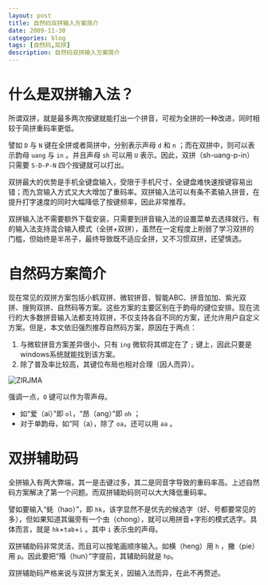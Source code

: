 ```yaml
---
layout: post
title: 自然码双拼输入方案简介
date: 2009-11-30
categories: blog
tags: [自然码,双拼]
description: 自然码双拼输入方案简介
---
```


# 什么是双拼输入法？

所谓双拼，就是最多两次按键就能打出一个拼音，可视为全拼的一种改进，同时相较于简拼重码率更低。

譬如 `D` 与 `N` 键在全拼或者简拼中，分别表示声母 `d` 和 `n` ；而在双拼中，则可以表示韵母 `uang` 与 `in` 。并且声母 `sh` 可以用 `U` 表示。因此，双拼（sh-uang-p-in）只需要 `S-D-P-N` 四个按键就可以打出。

双拼最大的优势是手机全键盘输入，受限于手机尺寸，全键盘难快速按键容易出错；而九宫输入方式又大大增加了重码率。双拼输入法可以有条不紊输入拼音，在提升打字速度的同时大幅降低了按键频率，因此非常推荐。

双拼输入法不需要额外下载安装，只需要到拼音输入法的设置菜单去选择就行。有的输入法支持混合输入模式（全拼+双拼），虽然在一定程度上削弱了学习双拼的门槛，但始终是半吊子，最终导致既不适应全拼，又不习惯双拼，还望慎选。

# 自然码方案简介

现在常见的双拼方案包括小鹤双拼、微软拼音、智能ABC、拼音加加、紫光双拼、搜狗双拼、自然码等方案。这些方案的主要区别在于韵母的键位安排。现在流行的大多数拼音输入法都支持双拼，不仅支持各自不同的方案，还允许用户自定义方案。但是，本文依旧强烈推荐自然码方案，原因在于两点：

1. 与微软拼音方案差异很小，只有 `ing` 微软将其绑定在了 `;` 键上，因此只要是windows系统就能找到该方案。
2. 除了普及率比较高，其键位布局也相对合理（因人而异）。

![ZIRJMA](http://7xrrbc.com1.z0.glb.clouddn.com/zirjma.jpg)

强调一点，`O` 键可以作为零声母。

- 如“爱（ai）”即 `ol`，“昂（ang）”即 `oh` ；
- 对于单韵母，如“阿（a），除了 `oa`，还可以用 `aa` 。

# 双拼辅助码

全拼输入有两大弊端，其一是击键过多，其二是同音字导致的重码率高。上述自然码方案解决了第一个问题。而双拼辅助码则可以大大降低重码率。

譬如要输入“蚝（hao）”，即 `hk`，该字显然不是优先的候选字（好、号都要常见的多），但如果知道其偏旁有一个虫（chong），就可以用拼音+字形的模式选字。具体而言，就是 `hk`+`tab`+`i` 。其中 `i` 表示虫的声母。

双拼辅助码非常灵活，而且可以按笔画顺序输入。如横（heng）用 `h` ，撇（pie）用 `p`。因此要把“殙（hun）”字提前，其辅助码就是 `hp`。

双拼辅助码严格来说与双拼方案无关，因输入法而异，在此不再赘述。